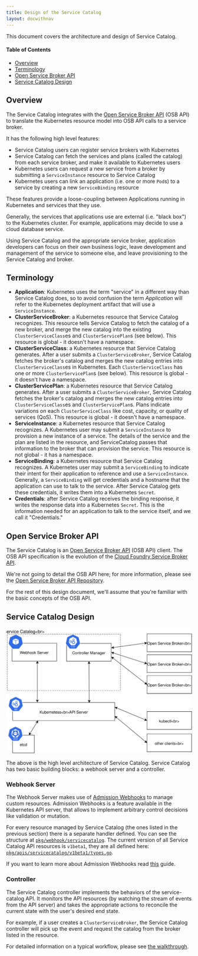 ```yaml
---
title: Design of the Service Catalog
layout: docwithnav
---
```


This document covers the architecture and design of Service Catalog.

#### Table of Contents

- [Overview](#overview)
- [Terminology](#terminology)
- [Open Service Broker API](#open-service-broker-api)
- [Service Catalog Design](#service-catalog-design)

## Overview

The Service Catalog integrates with the 
[Open Service Broker API](https://github.com/openservicebrokerapi) (OSB API) to
translate the Kubernetes resource model into OSB API calls to a service broker.

It has the following high level features:

- Service Catalog users can register service brokers with Kubernetes
- Service Catalog can fetch the services and plans (called the catalog) from 
each service broker, and make it available to Kubernetes users
- Kubernetes users can request a new service from a broker by submitting a
`ServiceInstance` resource to Service Catalog
- Kubernetes users can link an application (i.e. one or more `Pod`s) to a 
service by creating a new `ServiceBinding` resource

These features provide a loose-coupling between Applications running in 
Kubernetes and services that they use.

Generally, the services that applications use are external (i.e. "black box")
to the Kubernetes cluster. For example, applications may decide to use a
cloud database service. 

Using Service Catalog and the appropriate service broker, application
developers can focus on their own business logic, leave development and
management of the service to someone else, and leave provisioning to the 
Service Catalog and broker.

## Terminology

- **Application**: Kubernetes uses the term "service" in a different way
  than Service Catalog does, so to avoid confusion the term *Application*
  will refer to the Kubernetes deployment artifact that will use a 
  `ServiceInstance`.
- **ClusterServiceBroker**: a Kubernetes resource that Service Catalog recognizes.
  This resource tells Service Catalog to fetch the catalog of a new broker,
  and merge the new catalog into the existing `ClusterServiceClass`es and 
  `ClusterServicePlan`s (see below). This resource is global - it doesn't have 
  a namespace.
- **ClusterServiceClass**: a Kubernetes resource that Service Catalog generates. After
  a user submits a `ClusterServiceBroker`, Service Catalog fetches the broker's 
  catalog and merges the new catalog entries into `ClusterServiceClass`es in 
  Kubernetes. Each `ClusterServiceClass` has one or more `ClusterServicePlan`s (see below).
  This resource is global - it doesn't have a namespace.
- **ClusterServicePlan**: a Kubernetes resource that Service Catalog generates. After
  a user submits a `ClusterServiceBroker`, Service Catalog fetches the broker's
  catalog and merges the new catalog entries into `ClusterServiceClass`es and 
  `ClusterServicePlan`s. Plans indicate variations on each `ClusterServiceClass` like
  cost, capacity, or quality of services (QoS).
  This resource is global - it doesn't have a namespace.
- **ServiceInstance**: a Kubernetes resource that Service Catalog recognizes.
  A Kubernetes user may submit a `ServiceInstance` to provision a new instance of a 
  service. The details of the service and the plan are listed in the resource, and 
  ServiceCatalog passes that information to the broker that can provision
  the service. This resource is not global - it has a namespace.
- **ServiceBinding**: a Kubernetes resource that Service Catalog recognizes.
  A Kubernetes user may submit a `ServiceBinding` to indicate their intent
  for their application to reference and use a `ServiceInstance`. Generally,
  a `ServiceBinding` will get credentials and a hostname that the application
  can use to talk to the service. After Service Catalog gets these credentials,
  it writes them into a Kubernetes `Secret`.
- **Credentials**: after Service Catalog receives the binding response, it 
  writes the response data into a Kubernetes `Secret`. This is the information
  needed for an application to talk to the service itself, and we call 
  it "Credentials."

## Open Service Broker API

The Service Catalog is an 
[Open Service Broker API](https://github.com/openservicebrokerapi/servicebroker/blob/master/spec.md) 
(OSB API) client. The OSB API specification is the evolution of
the [Cloud Foundry Service Broker API](https://docs.cloudfoundry.org/services/api.html).

We're not going to detail the OSB API here; for more information, please see
the 
[Open Service Broker API Repository](https://github.com/openservicebrokerapi/servicebroker).

For the rest of this design document, we'll assume that you're familiar with 
the basic concepts of the OSB API.

## Service Catalog Design

![Service Catalog Design](images/sc-design.svg)

The above is the high level architecture of Service Catalog.
Service Catalog has two basic building blocks: a webhook server and a controller.


### Webhook Server

The Webhook Server makes use of [Admission Webhooks](https://kubernetes.io/docs/reference/access-authn-authz/extensible-admission-controllers/#what-are-admission-webhooks) 
to manage custom resources. Admission Webhooks is a feature available in the Kubernetes API server, 
that allows to implement arbitrary control decisions like validation or mutation.

For every resource managed by Service Catalog (the ones listed in the previous section) there is a separate handler defined. You can see the structure at 
[`pkg/webhook/servicecatalog`](https://github.com/kyma-incubator/service-catalog/tree/crds/pkg/webhook/servicecatalog).
The current version of all Service Catalog API resources is `v1beta1`, they are all defined here:
[`pkg/apis/servicecatalog/v1beta1/types.go`](https://github.com/kubernetes-sigs/service-catalog/blob/master/pkg/apis/servicecatalog/v1beta1/types.go).

If you want to learn more about Admission Webhooks read [this](https://kubernetes.io/blog/2019/03/21/a-guide-to-kubernetes-admission-controllers/) guide.

### Controller

The Service Catalog controller implements the behaviors of the service-catalog 
API. It monitors the API resources (by watching the stream of events from the
API server) and takes the appropriate actions to reconcile the current
state with the user's desired end state.

For example, if a user creates a `ClusterServiceBroker`, the Service Catalog 
controller will pick up the event and request the catalog from the 
broker listed in the resource.

For detailed information on a typical workflow, please see 
[the walkthrough](./walkthrough.md).
